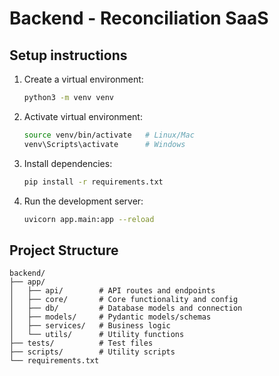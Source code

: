 # Backend - Reconciliation SaaS

## Setup instructions

1. Create a virtual environment:
    ```bash
    python3 -m venv venv
    ```

2. Activate virtual environment:
    ```bash
    source venv/bin/activate   # Linux/Mac
    venv\Scripts\activate      # Windows
    ```

3. Install dependencies:
    ```bash
    pip install -r requirements.txt
    ```

4. Run the development server:
    ```bash
    uvicorn app.main:app --reload
    ```

## Project Structure

```
backend/
├── app/
│   ├── api/        # API routes and endpoints
│   ├── core/       # Core functionality and config
│   ├── db/         # Database models and connection
│   ├── models/     # Pydantic models/schemas
│   ├── services/   # Business logic
│   └── utils/      # Utility functions
├── tests/          # Test files
├── scripts/        # Utility scripts
└── requirements.txt
```
